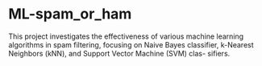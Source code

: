 # ML-spam_or_ham
This project investigates the effectiveness of various machine learning algorithms in spam filtering, focusing on Naive Bayes classifier, k-Nearest Neighbors (kNN), and Support Vector Machine (SVM) clas- sifiers.
